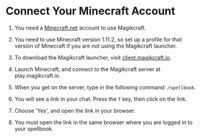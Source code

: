 # Connect Your Minecraft Account

1. You need a [Minecraft.net](www.minecraft.net) account to use Magikcraft. 

2. You need to use Minecraft version 1.11.2, so set up a profile for that version of Minecraft if you are not using the Magikcraft launcher. 

3. To download the Magikcraft launcher, visit [client.magikcraft.io](client.magikcraft.io).

4. Launch Minecraft, and connect to the Magikcraft server at play.magikcraft.io. 

5. When you get on the server, type in the following command: `/spellbook`.

6. You will see a link in your chat. Press the `T` key, then click on the link.

7. Choose 'Yes', and open the link in your browser.

8. You must open the link in the same browser where you are logged in to your spellbook.
